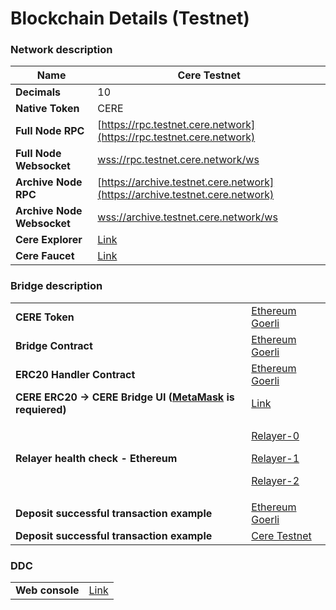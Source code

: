 # Blockchain Details (Testnet)

### Network description

| **Name**                   | Cere Testnet                                                                   |
| -------------------------- | ------------------------------------------------------------------------------ |
| **Decimals**               | 10                                                                             |
| **Native Token**           | CERE                                                                           |
| **Full Node RPC**          | [https://rpc.testnet.cere.network](https://rpc.testnet.cere.network)           |
| **Full Node Websocket**    | [wss://rpc.testnet.cere.network/ws](wss://rpc.testnet.cere.network/ws)         |
| **Archive Node RPC**       | [https://archive.testnet.cere.network](https://archive.testnet.cere.network)   |
| **Archive Node Websocket** | [wss://archive.testnet.cere.network/ws](wss://archive.testnet.cere.network/ws) |
| **Cere Explorer**          | [Link](https://explorer.cere.network/)                                         |
| **Cere Faucet**            | [Link](https://laboratory.cere.network/#/friend-bot)                           |

### Bridge description

|                                                                                          |                                                                                                                                                                                                                                      |
| ---------------------------------------------------------------------------------------- | ------------------------------------------------------------------------------------------------------------------------------------------------------------------------------------------------------------------------------------ |
| **CERE Token**                                                                           | [Ethereum Goerli](https://goerli.etherscan.io/address/0x0b10e304088b2BA2B2acfD2f72573FAaD31a13A5)                                                                                                                                    |
| **Bridge Contract**                                                                      | [Ethereum Goerli](https://goerli.etherscan.io/address/0x4E297d17A3d945Ed96dBbD205317501e92d8D6E8)                                                                                                                                    |
| **ERC20 Handler Contract**                                                               | [Ethereum Goerli](https://goerli.etherscan.io/address/0x92c1576845703089CF6c0788379ED81f75F45dd5)                                                                                                                                    |
| **CERE ERC20 -> CERE Bridge UI (**[**MetaMask**](https://metamask.io/) **is requiered)** | [Link](https://bridge.stage.cere.network/)                                                                                                                                                                                           |
| **Relayer health check - Ethereum**                                                      | <p><a href="https://relayer-0.stg.cere.network/health/eth">Relayer-0</a></p><p><a href="https://relayer-1.stg.cere.network/health/eth">Relayer-1</a></p><p><a href="https://relayer-2.stg.cere.network/health/eth">Relayer-2</a></p> |
| **Deposit successful transaction example**                                               | [Ethereum Goerli](https://goerli.etherscan.io/tx/0xd79970a0119db4143eb13f579e28979803fe4fdd6e1ce3ca16f24ea4d735332e)                                                                                                                 |
| **Deposit successful transaction example**                                               | [Cere Testnet](https://block-viewer.cere.network/?rpc=wss%3A%2F%2Farchive.testnet.cere.network%3A9945#/explorer/query/0x5d300e8f4555372ac25d02d16c46dde929eae58b5a46ad7c9141c85ca18621ab)                                            |

### DDC

|                 |                                                  |
| --------------- | ------------------------------------------------ |
| **Web console** | [Link](https://ddc.stage.cere.network/#/account) |
